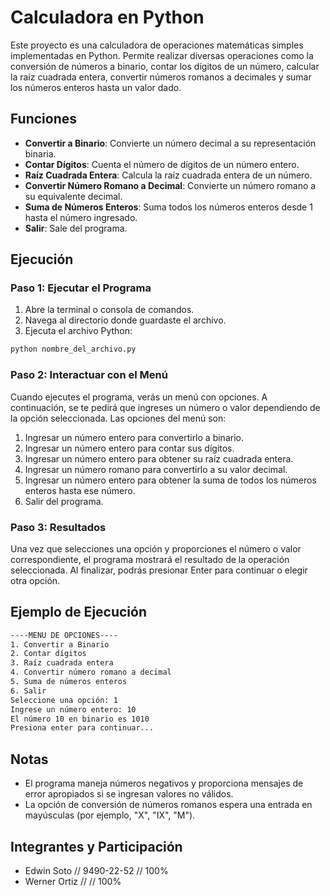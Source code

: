 # Calculadora en Python

Este proyecto es una calculadora de operaciones matemáticas simples implementadas en Python. Permite realizar diversas operaciones como la conversión de números a binario, contar los dígitos de un número, calcular la raíz cuadrada entera, convertir números romanos a decimales y sumar los números enteros hasta un valor dado.

## Funciones

- **Convertir a Binario**: Convierte un número decimal a su representación binaria.
- **Contar Dígitos**: Cuenta el número de dígitos de un número entero.
- **Raíz Cuadrada Entera**: Calcula la raíz cuadrada entera de un número.
- **Convertir Número Romano a Decimal**: Convierte un número romano a su equivalente decimal.
- **Suma de Números Enteros**: Suma todos los números enteros desde 1 hasta el número ingresado.
- **Salir**: Sale del programa.

## Ejecución

### Paso 1: Ejecutar el Programa

1. Abre la terminal o consola de comandos.
2. Navega al directorio donde guardaste el archivo.
3. Ejecuta el archivo Python:

```bash
python nombre_del_archivo.py
```

### Paso 2: Interactuar con el Menú

Cuando ejecutes el programa, verás un menú con opciones. A continuación, se te pedirá que ingreses un número o valor dependiendo de la opción seleccionada. Las opciones del menú son:

1. Ingresar un número entero para convertirlo a binario.
2. Ingresar un número entero para contar sus dígitos.
3. Ingresar un número entero para obtener su raíz cuadrada entera.
4. Ingresar un número romano para convertirlo a su valor decimal.
5. Ingresar un número entero para obtener la suma de todos los números enteros hasta ese número.
6. Salir del programa.

### Paso 3: Resultados

Una vez que selecciones una opción y proporciones el número o valor correspondiente, el programa mostrará el resultado de la operación seleccionada. Al finalizar, podrás presionar Enter para continuar o elegir otra opción.

## Ejemplo de Ejecución

```bash
----MENU DE OPCIONES----
1. Convertir a Binario
2. Contar dígitos
3. Raíz cuadrada entera
4. Convertir número romano a decimal
5. Suma de números enteros
6. Salir
Seleccione una opción: 1
Ingrese un número entero: 10
El número 10 en binario es 1010
Presiona enter para continuar...
```

## Notas

- El programa maneja números negativos y proporciona mensajes de error apropiados si se ingresan valores no válidos.
- La opción de conversión de números romanos espera una entrada en mayúsculas (por ejemplo, "X", "IX", "M").

## Integrantes y Participación
- Edwin Soto // 9490-22-52 // 100%
- Werner Ortiz // // 100%
